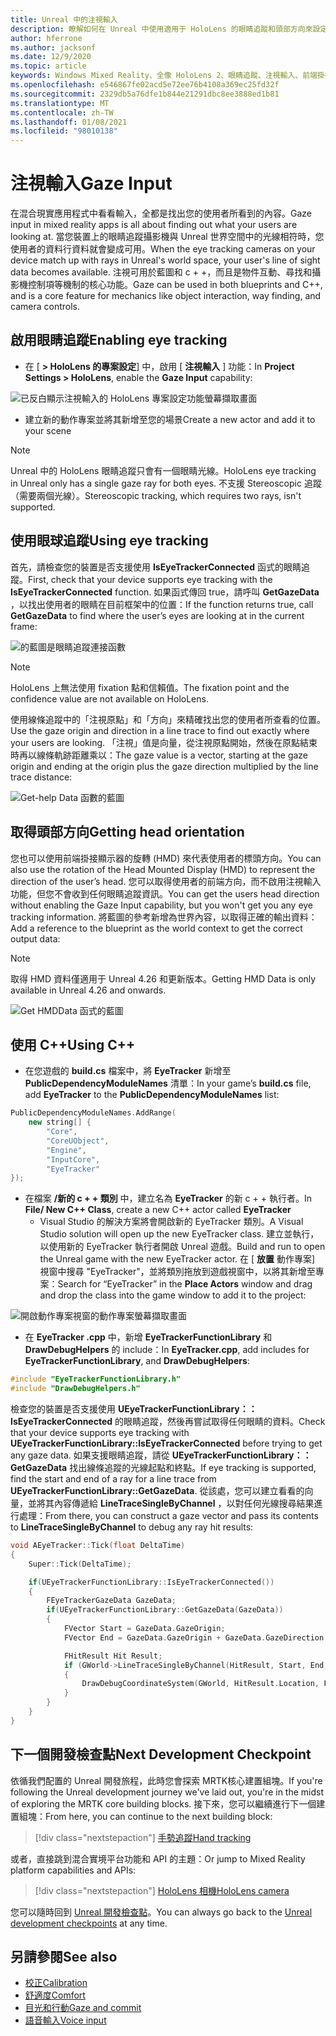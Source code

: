 ```yaml
---
title: Unreal 中的注視輸入
description: 瞭解如何在 Unreal 中使用適用于 HoloLens 的眼睛追蹤和頭部方向來設定和使用注視輸入。
author: hferrone
ms.author: jacksonf
ms.date: 12/9/2020
ms.topic: article
keywords: Windows Mixed Reality、全像 HoloLens 2、眼睛追蹤、注視輸入、前端掛接顯示器、Unreal 引擎、混合現實耳機、windows Mixed reality 耳機、虛擬實境耳機
ms.openlocfilehash: e546867fe02acd5e72ee76b4108a369ec25fd32f
ms.sourcegitcommit: 2329db5a76dfe1b844e21291dbc8ee3888ed1b81
ms.translationtype: MT
ms.contentlocale: zh-TW
ms.lasthandoff: 01/08/2021
ms.locfileid: "98010138"
---
```

# <a name="gaze-input"></a><span data-ttu-id="dc704-104">注視輸入</span><span class="sxs-lookup"><span data-stu-id="dc704-104">Gaze Input</span></span>

<span data-ttu-id="dc704-105">在混合現實應用程式中看看輸入，全都是找出您的使用者所看到的內容。</span><span class="sxs-lookup"><span data-stu-id="dc704-105">Gaze input in mixed reality apps is all about finding out what your users are looking at.</span></span> <span data-ttu-id="dc704-106">當您裝置上的眼睛追蹤攝影機與 Unreal 世界空間中的光線相符時，您使用者的資料行資料就會變成可用。</span><span class="sxs-lookup"><span data-stu-id="dc704-106">When the eye tracking cameras on your device match up with rays in Unreal's world space, your user's line of sight data becomes available.</span></span> <span data-ttu-id="dc704-107">注視可用於藍圖和 c + +，而且是物件互動、尋找和攝影機控制項等機制的核心功能。</span><span class="sxs-lookup"><span data-stu-id="dc704-107">Gaze can be used in both blueprints and C++, and is a core feature for mechanics like object interaction, way finding, and camera controls.</span></span>

## <a name="enabling-eye-tracking"></a><span data-ttu-id="dc704-108">啟用眼睛追蹤</span><span class="sxs-lookup"><span data-stu-id="dc704-108">Enabling eye tracking</span></span>

- <span data-ttu-id="dc704-109">在 [ **> HoloLens 的專案設定**] 中，啟用 [ **注視輸入** ] 功能：</span><span class="sxs-lookup"><span data-stu-id="dc704-109">In **Project Settings > HoloLens**, enable the **Gaze Input** capability:</span></span>

![已反白顯示注視輸入的 HoloLens 專案設定功能螢幕擷取畫面](images/unreal-gaze-img-01.png)

- <span data-ttu-id="dc704-111">建立新的動作專案並將其新增至您的場景</span><span class="sxs-lookup"><span data-stu-id="dc704-111">Create a new actor and add it to your scene</span></span>

> [!NOTE]
> <span data-ttu-id="dc704-112">Unreal 中的 HoloLens 眼睛追蹤只會有一個眼睛光線。</span><span class="sxs-lookup"><span data-stu-id="dc704-112">HoloLens eye tracking in Unreal only has a single gaze ray for both eyes.</span></span> <span data-ttu-id="dc704-113">不支援 Stereoscopic 追蹤（需要兩個光線）。</span><span class="sxs-lookup"><span data-stu-id="dc704-113">Stereoscopic tracking, which requires two rays, isn't supported.</span></span>

## <a name="using-eye-tracking"></a><span data-ttu-id="dc704-114">使用眼球追蹤</span><span class="sxs-lookup"><span data-stu-id="dc704-114">Using eye tracking</span></span>

<span data-ttu-id="dc704-115">首先，請檢查您的裝置是否支援使用 **IsEyeTrackerConnected** 函式的眼睛追蹤。</span><span class="sxs-lookup"><span data-stu-id="dc704-115">First, check that your device supports eye tracking with the **IsEyeTrackerConnected** function.</span></span>  <span data-ttu-id="dc704-116">如果函式傳回 true，請呼叫 **GetGazeData** ，以找出使用者的眼睛在目前框架中的位置：</span><span class="sxs-lookup"><span data-stu-id="dc704-116">If the function returns true, call **GetGazeData** to find where the user’s eyes are looking at in the current frame:</span></span>

![的藍圖是眼睛追蹤連接函數](images/unreal-gaze-img-02.png)

> [!NOTE]
> <span data-ttu-id="dc704-118">HoloLens 上無法使用 fixation 點和信賴值。</span><span class="sxs-lookup"><span data-stu-id="dc704-118">The fixation point and the confidence value are not available on HoloLens.</span></span>

<span data-ttu-id="dc704-119">使用線條追蹤中的「注視原點」和「方向」來精確找出您的使用者所查看的位置。</span><span class="sxs-lookup"><span data-stu-id="dc704-119">Use the gaze origin and direction in a line trace to find out exactly where your users are looking.</span></span>  <span data-ttu-id="dc704-120">「注視」值是向量，從注視原點開始，然後在原點結束時再以線條軌跡距離乘以：</span><span class="sxs-lookup"><span data-stu-id="dc704-120">The gaze value is a vector, starting at the gaze origin and ending at the origin plus the gaze direction multiplied by the line trace distance:</span></span>

![Get-help Data 函數的藍圖](images/unreal-gaze-img-03.png)

## <a name="getting-head-orientation"></a><span data-ttu-id="dc704-122">取得頭部方向</span><span class="sxs-lookup"><span data-stu-id="dc704-122">Getting head orientation</span></span>

<span data-ttu-id="dc704-123">您也可以使用前端掛接顯示器的旋轉 (HMD) 來代表使用者的標頭方向。</span><span class="sxs-lookup"><span data-stu-id="dc704-123">You can also use the rotation of the Head Mounted Display (HMD) to represent the direction of the user’s head.</span></span> <span data-ttu-id="dc704-124">您可以取得使用者的前端方向，而不啟用注視輸入功能，但您不會收到任何眼睛追蹤資訊。</span><span class="sxs-lookup"><span data-stu-id="dc704-124">You can get the users head direction without enabling the Gaze Input capability, but you won't get you any eye tracking information.</span></span>  <span data-ttu-id="dc704-125">將藍圖的參考新增為世界內容，以取得正確的輸出資料：</span><span class="sxs-lookup"><span data-stu-id="dc704-125">Add a reference to the blueprint as the world context to get the correct output data:</span></span>

> [!NOTE]
> <span data-ttu-id="dc704-126">取得 HMD 資料僅適用于 Unreal 4.26 和更新版本。</span><span class="sxs-lookup"><span data-stu-id="dc704-126">Getting HMD Data is only available in Unreal 4.26 and onwards.</span></span>

![Get HMDData 函式的藍圖](images/unreal-gaze-img-04.png)

## <a name="using-c"></a><span data-ttu-id="dc704-128">使用 C++</span><span class="sxs-lookup"><span data-stu-id="dc704-128">Using C++</span></span>

- <span data-ttu-id="dc704-129">在您遊戲的 **build.cs** 檔案中，將 **EyeTracker** 新增至 **PublicDependencyModuleNames** 清單：</span><span class="sxs-lookup"><span data-stu-id="dc704-129">In your game’s **build.cs** file, add **EyeTracker** to the **PublicDependencyModuleNames** list:</span></span>

```cpp
PublicDependencyModuleNames.AddRange(
    new string[] {
        "Core",
        "CoreUObject",
        "Engine",
        "InputCore",
        "EyeTracker"
});
```

- <span data-ttu-id="dc704-130">在檔案 **/新的 c + + 類別** 中，建立名為 **EyeTracker** 的新 c + + 執行者。</span><span class="sxs-lookup"><span data-stu-id="dc704-130">In **File/ New C++ Class**, create a new C++ actor called **EyeTracker**</span></span>
    - <span data-ttu-id="dc704-131">Visual Studio 的解決方案將會開啟新的 EyeTracker 類別。</span><span class="sxs-lookup"><span data-stu-id="dc704-131">A Visual Studio solution will open up the new EyeTracker class.</span></span> <span data-ttu-id="dc704-132">建立並執行，以使用新的 EyeTracker 執行者開啟 Unreal 遊戲。</span><span class="sxs-lookup"><span data-stu-id="dc704-132">Build and run to open the Unreal game with the new EyeTracker actor.</span></span>  <span data-ttu-id="dc704-133">在 [ **放置** 動作專案] 視窗中搜尋 "EyeTracker"，並將類別拖放到遊戲視窗中，以將其新增至專案：</span><span class="sxs-lookup"><span data-stu-id="dc704-133">Search for “EyeTracker” in the **Place Actors** window and drag and drop the class into the game window to add it to the project:</span></span>

![開啟動作專案視窗的動作專案螢幕擷取畫面](images/unreal-gaze-img-06.png)

- <span data-ttu-id="dc704-135">在 **EyeTracker .cpp** 中，新增 **EyeTrackerFunctionLibrary** 和 **DrawDebugHelpers** 的 include：</span><span class="sxs-lookup"><span data-stu-id="dc704-135">In **EyeTracker.cpp**, add includes for **EyeTrackerFunctionLibrary**, and **DrawDebugHelpers**:</span></span>

```cpp
#include "EyeTrackerFunctionLibrary.h"
#include "DrawDebugHelpers.h"
```

<span data-ttu-id="dc704-136">檢查您的裝置是否支援使用 **UEyeTrackerFunctionLibrary：： IsEyeTrackerConnected** 的眼睛追蹤，然後再嘗試取得任何眼睛的資料。</span><span class="sxs-lookup"><span data-stu-id="dc704-136">Check that your device supports eye tracking with **UEyeTrackerFunctionLibrary::IsEyeTrackerConnected** before trying to get any gaze data.</span></span>  <span data-ttu-id="dc704-137">如果支援眼睛追蹤，請從 **UEyeTrackerFunctionLibrary：： GetGazeData** 找出線條追蹤的光線起點和終點。</span><span class="sxs-lookup"><span data-stu-id="dc704-137">If eye tracking is supported, find the start and end of a ray for a line trace from **UEyeTrackerFunctionLibrary::GetGazeData**.</span></span> <span data-ttu-id="dc704-138">從該處，您可以建立看看的向量，並將其內容傳遞給 **LineTraceSingleByChannel** ，以對任何光線搜尋結果進行處理：</span><span class="sxs-lookup"><span data-stu-id="dc704-138">From there, you can construct a gaze vector and pass its contents to **LineTraceSingleByChannel** to debug any ray hit results:</span></span>

```cpp
void AEyeTracker::Tick(float DeltaTime)
{
    Super::Tick(DeltaTime);

    if(UEyeTrackerFunctionLibrary::IsEyeTrackerConnected())
    {
        FEyeTrackerGazeData GazeData;
        if(UEyeTrackerFunctionLibrary::GetGazeData(GazeData))
        {
            FVector Start = GazeData.GazeOrigin;
            FVector End = GazeData.GazeOrigin + GazeData.GazeDirection * 100;

            FHitResult Hit Result;
            if (GWorld->LineTraceSingleByChannel(HitResult, Start, End, ECollisionChannel::ECC_Visiblity))
            {
                DrawDebugCoordinateSystem(GWorld, HitResult.Location, FQuat::Identity.Rotator(), 10);
            }
        }
    }
}
```

## <a name="next-development-checkpoint"></a><span data-ttu-id="dc704-139">下一個開發檢查點</span><span class="sxs-lookup"><span data-stu-id="dc704-139">Next Development Checkpoint</span></span>

<span data-ttu-id="dc704-140">依循我們配置的 Unreal 開發旅程，此時您會探索 MRTK核心建置組塊。</span><span class="sxs-lookup"><span data-stu-id="dc704-140">If you're following the Unreal development journey we've laid out, you're in the midst of exploring the MRTK core building blocks.</span></span> <span data-ttu-id="dc704-141">接下來，您可以繼續進行下一個建置組塊：</span><span class="sxs-lookup"><span data-stu-id="dc704-141">From here, you can continue to the next building block:</span></span>

> [!div class="nextstepaction"]
> [<span data-ttu-id="dc704-142">手勢追蹤</span><span class="sxs-lookup"><span data-stu-id="dc704-142">Hand tracking</span></span>](unreal-hand-tracking.md)

<span data-ttu-id="dc704-143">或者，直接跳到混合實境平台功能和 API 的主題：</span><span class="sxs-lookup"><span data-stu-id="dc704-143">Or jump to Mixed Reality platform capabilities and APIs:</span></span>

> [!div class="nextstepaction"]
> [<span data-ttu-id="dc704-144">HoloLens 相機</span><span class="sxs-lookup"><span data-stu-id="dc704-144">HoloLens camera</span></span>](unreal-hololens-camera.md)

<span data-ttu-id="dc704-145">您可以隨時回到 [Unreal 開發檢查點](unreal-development-overview.md#2-core-building-blocks)。</span><span class="sxs-lookup"><span data-stu-id="dc704-145">You can always go back to the [Unreal development checkpoints](unreal-development-overview.md#2-core-building-blocks) at any time.</span></span>

## <a name="see-also"></a><span data-ttu-id="dc704-146">另請參閱</span><span class="sxs-lookup"><span data-stu-id="dc704-146">See also</span></span>
* [<span data-ttu-id="dc704-147">校正</span><span class="sxs-lookup"><span data-stu-id="dc704-147">Calibration</span></span>](../../calibration.md)
* [<span data-ttu-id="dc704-148">舒適度</span><span class="sxs-lookup"><span data-stu-id="dc704-148">Comfort</span></span>](../../design/comfort.md)
* [<span data-ttu-id="dc704-149">目光和行動</span><span class="sxs-lookup"><span data-stu-id="dc704-149">Gaze and commit</span></span>](../../design/gaze-and-commit.md)
* [<span data-ttu-id="dc704-150">語音輸入</span><span class="sxs-lookup"><span data-stu-id="dc704-150">Voice input</span></span>](../../out-of-scope/voice-design.md)
